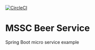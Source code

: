 [![CircleCI](https://circleci.com/gh/agmguerra/mssc-beer-service.svg?style=svg)](https://circleci.com/gh/agmguerra/mssc-beer-service)

# MSSC Beer Service

Spring Boot micro service example